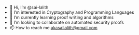 - 👋 Hi, I’m @sai-lalith
- 👀 I’m interested in Cryptography and Programming Languages
- 🌱 I’m currently learning proof writing and algorithms
- 💞️ I’m looking to collaborate on automated security proofs
- 📫 How to reach me akasailalith@gmail.com

<!---
sai-lalith/sai-lalith is a ✨ special ✨ repository because its `README.md` (this file) appears on your GitHub profile.
You can click the Preview link to take a look at your changes.
--->
